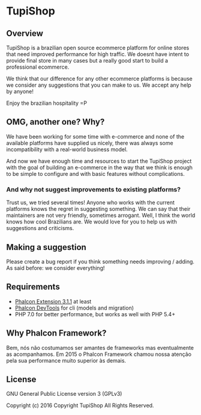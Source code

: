 # TupiShop

## Overview
TupiShop is a brazilian open source ecommerce platform for online stores that need improved performance for high traffic. We doesnt have intent to provide final store in many cases but a really good start to build a professional ecommerce.

We think that our difference for any other ecommerce platforms is because we consider any suggestions that you can make to us. We accept any help by anyone!

Enjoy the brazilian hospitality =P

## OMG, another one? Why?
We have been working for some time with e-commerce and none of the available platforms have supplied us nicely, there was always some incompatibility with a real-world business model.

And now we have enough time and resources to start the TupiShop project with the goal of building an e-commerce in the way that we think is enough to be simple to configure and with basic features without complications.

### And why not suggest improvements to existing platforms?
Trust us, we tried several times! Anyone who works with the current platforms knows the regret in suggesting something. We can say that their maintainers are not very friendly, sometimes arrogant. Well, I think the world knows how cool Brazilians are. We would love for you to help us with suggestions and criticisms.

## Making a suggestion
Please create a bug report if you think something needs improving / adding. As said before: we consider everything!

## Requirements
- [Phalcon Extension 3.1.1](https://phalconphp.com/pt/download/linux) at least
- [Phalcon DevTools](https://phalconphp.com/pt/download/tools) for cli (models and migration)
- PHP 7.0 for better performance, but works as well with PHP 5.4+

## Why Phalcon Framework?
Bem, nós não costumamos ser amantes de frameworks mas eventualmente as acompanhamos. Em 2015 o Phalcon Framework chamou nossa atenção pela sua performance muito superior às demais.

## License
GNU General Public License version 3 (GPLv3)

Copyright (c) 2016 Copyright TupiShop All Rights Reserved.
